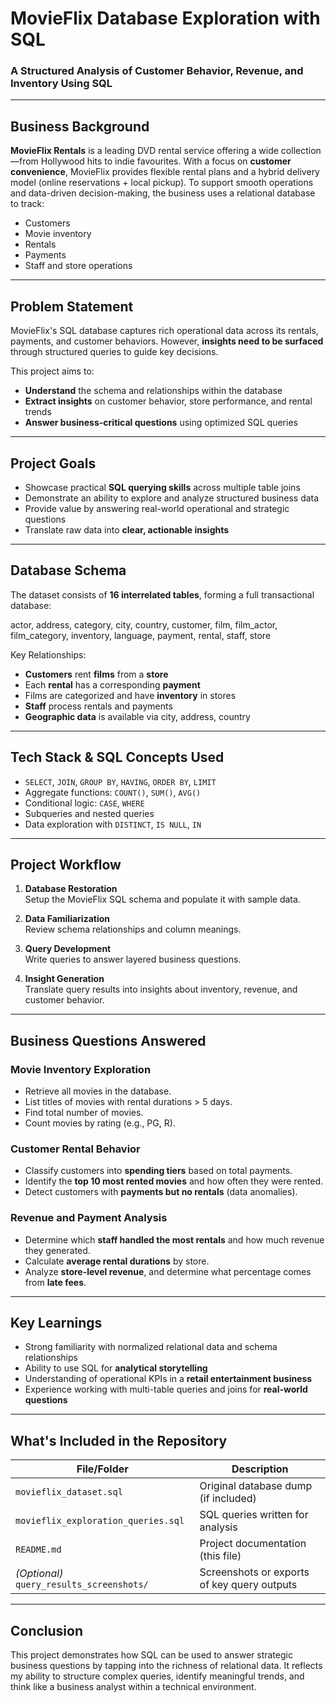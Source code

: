 
# MovieFlix Database Exploration with SQL  
### A Structured Analysis of Customer Behavior, Revenue, and Inventory Using SQL

---

## Business Background

**MovieFlix Rentals** is a leading DVD rental service offering a wide collection—from Hollywood hits to indie favourites. With a focus on **customer convenience**, MovieFlix provides flexible rental plans and a hybrid delivery model (online reservations + local pickup). To support smooth operations and data-driven decision-making, the business uses a relational database to track:

- Customers
- Movie inventory
- Rentals
- Payments
- Staff and store operations

---

## Problem Statement

MovieFlix's SQL database captures rich operational data across its rentals, payments, and customer behaviors. However, **insights need to be surfaced** through structured queries to guide key decisions.

This project aims to:
- **Understand** the schema and relationships within the database
- **Extract insights** on customer behavior, store performance, and rental trends
- **Answer business-critical questions** using optimized SQL queries

---

## Project Goals

- Showcase practical **SQL querying skills** across multiple table joins
- Demonstrate an ability to explore and analyze structured business data
- Provide value by answering real-world operational and strategic questions
- Translate raw data into **clear, actionable insights**

---

## Database Schema

The dataset consists of **16 interrelated tables**, forming a full transactional database:

actor, address, category, city, country, customer, film, film_actor, film_category, inventory, language, payment, rental, staff, store


Key Relationships:
- **Customers** rent **films** from a **store**
- Each **rental** has a corresponding **payment**
- Films are categorized and have **inventory** in stores
- **Staff** process rentals and payments
- **Geographic data** is available via city, address, country

---

## Tech Stack & SQL Concepts Used

- `SELECT`, `JOIN`, `GROUP BY`, `HAVING`, `ORDER BY`, `LIMIT`
- Aggregate functions: `COUNT()`, `SUM()`, `AVG()`
- Conditional logic: `CASE`, `WHERE`
- Subqueries and nested queries
- Data exploration with `DISTINCT`, `IS NULL`, `IN`

---

## Project Workflow

1. **Database Restoration**  
   Setup the MovieFlix SQL schema and populate it with sample data.

2. **Data Familiarization**  
   Review schema relationships and column meanings.

3. **Query Development**  
   Write queries to answer layered business questions.

4. **Insight Generation**  
   Translate query results into insights about inventory, revenue, and customer behavior.

---

## Business Questions Answered

### Movie Inventory Exploration

- Retrieve all movies in the database.
- List titles of movies with rental durations > 5 days.
- Find total number of movies.
- Count movies by rating (e.g., PG, R).

### Customer Rental Behavior

- Classify customers into **spending tiers** based on total payments.
- Identify the **top 10 most rented movies** and how often they were rented.
- Detect customers with **payments but no rentals** (data anomalies).

### Revenue and Payment Analysis

- Determine which **staff handled the most rentals** and how much revenue they generated.
- Calculate **average rental durations** by store.
- Analyze **store-level revenue**, and determine what percentage comes from **late fees**.

---

## Key Learnings

- Strong familiarity with normalized relational data and schema relationships
- Ability to use SQL for **analytical storytelling**
- Understanding of operational KPIs in a **retail entertainment business**
- Experience working with multi-table queries and joins for **real-world questions**

---

## What's Included in the Repository

| File/Folder | Description |
|-------------|-------------|
| `movieflix_dataset.sql` | Original database dump (if included) |
| `movieflix_exploration_queries.sql` | SQL queries written for analysis |
| `README.md` | Project documentation (this file) |
| *(Optional)* `query_results_screenshots/` | Screenshots or exports of key query outputs |

---

## Conclusion

This project demonstrates how SQL can be used to answer strategic business questions by tapping into the richness of relational data. It reflects my ability to structure complex queries, identify meaningful trends, and think like a business analyst within a technical environment.

